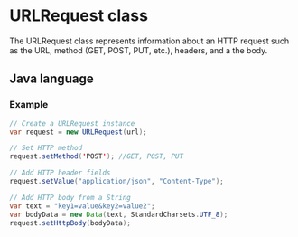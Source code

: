 # URLRequest class

The URLRequest class represents information about an HTTP request such as the URL, method (GET, POST, PUT, etc.), headers, and a the body.

## Java language

### Example

```java
// Create a URLRequest instance
var request = new URLRequest(url);

// Set HTTP method
request.setMethod('POST'); //GET, POST, PUT

// Add HTTP header fields
request.setValue("application/json", "Content-Type");

// Add HTTP body from a String
var text = "key1=value&key2=value2";
var bodyData = new Data(text, StandardCharsets.UTF_8);
request.setHttpBody(bodyData);
```
